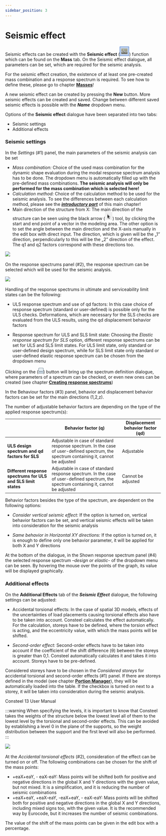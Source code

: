 ```yaml
---
sidebar_position: 3
---
```

# Seismic effect

Seismic effects can be created with the **Seismic effect** (![](./img/wp-content-uploads-2021-04-13-3-Seismic-effect.png)) function which can be found on the **Mass** tab. On the Seismic effect dialogue, all parameters can be set, which are required for the seismic analysis.

<!-- /wp:paragraph -->

<!-- wp:paragraph {"align":"justify"} -->

For the seismic effect creation, the existence of at least one pre-created mass combination and a response spectrum is required. To see how to define these, please go to chapter [**Masses**](../7_0_masses/7_4_seismic-effect.md)!

<!-- /wp:paragraph -->

<!-- wp:paragraph {"align":"justify"} -->

A new seismic effect can be created by pressing the **New** button. More seismic effects can be created and saved. Change between different saved seismic effects is possible with the _**Name**_ dropdown menu.

<!-- /wp:paragraph -->

<!-- wp:paragraph -->

Options of the **Seismic effect** dialogue have been separated into two tabs:

<!-- /wp:paragraph -->

<!-- wp:list -->

- Seismic settings
- Additional effects

<!-- /wp:list -->

<!-- wp:heading {"level":3} -->

### Seismic settings

<!-- /wp:heading -->

<!-- wp:paragraph -->

In the _Settings_ (#1) panel, the main parameters of the seismic analysis can be set

<!-- /wp:paragraph -->

<!-- wp:list -->

- _Mass combination:_ Choice of the used mass combination for the dynamic shape evaluation during the modal response spectrum analysis has to be done. The dropdown menu is automatically filled up with the pre-defined mass combinations. **The seismic analysis will only be performed for the mass combination which is selected here!**
- _Calculation method:_ Choice of the calculation method to be used for the seismic analysis. To see the differences between each calculation method, please see the _**[introductory part](./12_0_earthquake-analysis.md)**_ of this main chapter!
- Main direction of the structure from X: The main direction of the structure can be seen using the black arrow (![](./img/wp-content-uploads-2021-04-ico-pointer.png)) tool, by clicking the start and end point of a vector in the modeling area. The other option is to set the angle between the main direction and the X-axis manually in the edit box with direct input. The direction, which is given will be the „1” direction, perpendicularly to this will be the „2” direction of the effect. The q1 and q2 factors correspond with these directions too.

<!-- /wp:list -->

<!-- wp:image {"align":"center","id":9431,"width":464,"height":594,"sizeSlug":"large","linkDestination":"media"} -->

[![](https://Consteelsoftware.com/wp-content/uploads/2021/04/13-3-seismic.png)](./img/wp-content-uploads-2021-04-13-3-seismic.png)

<!-- /wp:image -->

<!-- wp:paragraph {"align":"justify"} -->

On the response spectrums panel (#2), the response spectrum can be selected which will be used for the seismic analysis.

<!-- /wp:paragraph -->

<!-- wp:image {"align":"center","id":9438,"sizeSlug":"large","linkDestination":"media"} -->

[![](https://Consteelsoftware.com/wp-content/uploads/2021/04/13-3-seismic2.png)](./img/wp-content-uploads-2021-04-13-3-seismic2.png)

<!-- /wp:image -->

<!-- wp:paragraph {"align":"justify"} -->

Handling of the response spectrums in ultimate and serviceability limit states can be the following:

<!-- /wp:paragraph -->

<!-- wp:list -->

- ULS response spectrum and use of qd factors: In this case choice of response spectrum (standard or user-defined) is possible only for the ULS checks. Deformations, which are necessary for the SLS checks are evaluated from the ULS results, using the qd displacement behavior factors

<!-- /wp:list -->

<!-- wp:list -->

- Response spectrum for ULS and SLS limit state: Choosing the _Elastic response spectrum for SLS_ option, different response spectrums can be set for ULS and SLS limit states. For ULS limit state, only standard or user-defined design spectrum, while for SLS limit state only standard or user-defined elastic response spectrum can be chosen from the dropdown menu

<!-- /wp:list -->

<!-- wp:paragraph {"align":"justify"} -->

Clicking on the (![](./img/wp-content-uploads-2021-04-13-3-1-3buttons.png)) button will bring up the spectrum definition dialogue, where parameters of a spectrum can be checked, or even new ones can be created (see chapter [**Creating response spectrums**](../7_0_masses/7_5_creating-response-spectrums.md))

<!-- /wp:paragraph -->

<!-- wp:paragraph -->

In the Behaviour factors (#3) panel, behavior and displacement behavior factors can be set for the main directions (1,2,z).

<!-- /wp:paragraph -->

<!-- wp:paragraph -->

The number of adjustable behavior factors are depending on the type of the applied response spectrum(s):

<!-- /wp:paragraph -->

<!-- wp:table {"className":"is-style-stripes"} -->

|                                                               | Behavior factor (q)                                                                                                                    | Displacement behavior factor (qd) |
| ------------------------------------------------------------- | -------------------------------------------------------------------------------------------------------------------------------------- | --------------------------------- |
| **ULS design spectrum and qd factors for SLS**                | Adjustable in case of standard response spectrum. In the case of user-defined spectrum, the spectrum containing it, cannot be adjusted | Adjustable                        |
| **Different response spectrums for ULS and SLS limit states** | Adjustable in case of standard response spectrum. In the case of user-defined spectrum, the spectrum containing it, cannot be adjusted | Cannot be adjusted                |

<!-- /wp:table -->

<!-- wp:paragraph -->

Behavior factors besides the type of the spectrum, are dependent on the following options:

<!-- /wp:paragraph -->

<!-- wp:list -->

- _Consider vertical seismic effect:_ If the option is turned on, vertical behavior factors can be set, and vertical seismic effects will be taken into consideration for the seismic analysis

<!-- /wp:list -->

<!-- wp:list -->

- _Same behavior in Horizontal XY directions:_ If the option is turned on, it is enough to define only one behavior parameter, it will be applied for both X and Y directions

<!-- /wp:list -->

<!-- wp:paragraph -->

At the bottom of the dialogue, in the Shown response spectrum panel (#4) the selected response spectrum _–design or elastic-_ of the dropdown menu can be seen. By hovering the mouse over the points of the graph, its value will be displayed graphically.

<!-- /wp:paragraph -->

<!-- wp:heading {"level":3} -->

### Additional effects

<!-- /wp:heading -->

<!-- wp:paragraph -->

On the **Additional Effects** tab of the **_Seismic Effect_** dialogue, the following settings can be adjusted:

<!-- /wp:paragraph -->

<!-- wp:list -->

- Accidental torsional effects: In the case of spatial 3D models, effects of the uncertainties of load placements causing torsional effects also have to be taken into account. Consteel calculates the effect automatically. For the calculation, storeys have to be defined, where the torsion effect is acting, and the eccentricity value, with which the mass points will be shifted.

<!-- /wp:list -->

<!-- wp:list -->

- _Second-order effect:_ Second-order effects have to be taken into account if the coefficient of the shift difference (θ) between the storeys is greater than 0,1. Consteel automatically calculates it and takes it into account. Storeys have to be pre-defined.

<!-- /wp:list -->

<!-- wp:paragraph {"align":"justify"} -->

Considered storeys have to be chosen in the _Considered storeys_ for accidental torsional and second-order effects (#1) panel. If there are storeys defined in the model (see chapter [**Portion Manager**](../3_0_model-view/3_3_portions-manager.md)), they will be automatically loaded into the table. If the checkbox is turned on next to a storey, it will be taken into consideration during the seismic analysis.

<!-- /wp:paragraph -->

<!-- wp:paragraph -->

Consteel 13 User Manual



<!-- /wp:image -->

<!-- wp:paragraph -->
:::warning
When specifying the levels, it is important to know that Consteel takes the weights of the structure below the lowest level all of them to the lowest level by the torsional and second-order effects. This can be avoided by establishing a level 0 in the plane of the supports, so the weight distribution between the support and the first level will also be performed.
:::

<!-- /wp:paragraph -->

<!-- wp:image {"align":"center","id":9451,"width":381,"height":487,"sizeSlug":"large","linkDestination":"media"} -->

[![](https://Consteelsoftware.com/wp-content/uploads/2021/04/13-3-additional-effects.png)](./img/wp-content-uploads-2021-04-13-3-additional-effects.png)

<!-- /wp:image -->

<!-- wp:paragraph {"align":"justify"} -->

At the _Accidental torsional effects_ (#2), consideration of the effect can be turned on or off. The following combinations can be chosen for the shift of the mass points:

<!-- /wp:paragraph -->

<!-- wp:list -->

- \+eaX+eaY, - eaX-eaY: Mass points will be shifted both for positive and negative directions in the global X and Y directions with the given value, but not mixed. It is a simplification, and it is reducing the number of seismic combinations
- \+eaX+eaY, +eaX-eaY, -eaX+eaY, - eaX-eaY: Mass points will be shifted both for positive and negative directions in the global X and Y directions, including mixed signs too, with the given value. It is the recommended way by Eurocode, but it increases the number of seismic combinations.

<!-- /wp:list -->

<!-- wp:paragraph -->

The value of the shift of the mass points can be given in the edit box with a percentage.

<!-- /wp:paragraph -->
